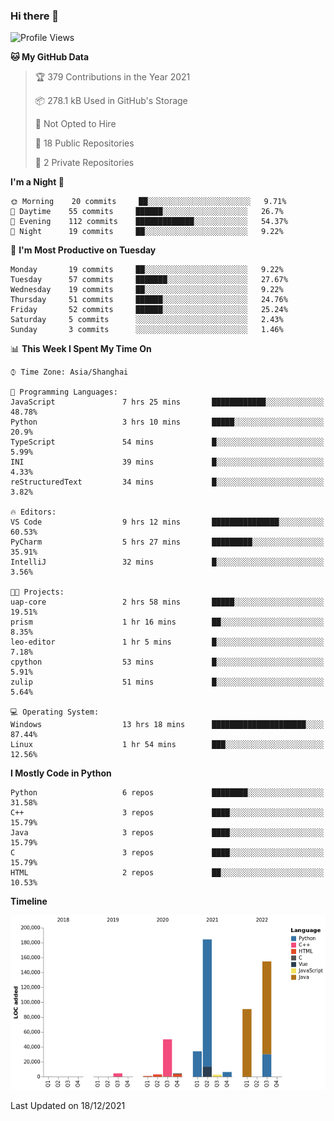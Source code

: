 ### Hi there 👋

<!--START_SECTION:waka-->
![Profile Views](http://img.shields.io/badge/Profile%20Views-0-blue)

**🐱 My GitHub Data** 

> 🏆 379 Contributions in the Year 2021
 > 
> 📦 278.1 kB Used in GitHub's Storage 
 > 
> 🚫 Not Opted to Hire
 > 
> 📜 18 Public Repositories 
 > 
> 🔑 2 Private Repositories  
 > 
**I'm a Night 🦉** 

```text
🌞 Morning    20 commits     ██░░░░░░░░░░░░░░░░░░░░░░░   9.71% 
🌆 Daytime    55 commits     ██████░░░░░░░░░░░░░░░░░░░   26.7% 
🌃 Evening    112 commits    █████████████░░░░░░░░░░░░   54.37% 
🌙 Night      19 commits     ██░░░░░░░░░░░░░░░░░░░░░░░   9.22%

```
📅 **I'm Most Productive on Tuesday** 

```text
Monday       19 commits     ██░░░░░░░░░░░░░░░░░░░░░░░   9.22% 
Tuesday      57 commits     ███████░░░░░░░░░░░░░░░░░░   27.67% 
Wednesday    19 commits     ██░░░░░░░░░░░░░░░░░░░░░░░   9.22% 
Thursday     51 commits     ██████░░░░░░░░░░░░░░░░░░░   24.76% 
Friday       52 commits     ██████░░░░░░░░░░░░░░░░░░░   25.24% 
Saturday     5 commits      ░░░░░░░░░░░░░░░░░░░░░░░░░   2.43% 
Sunday       3 commits      ░░░░░░░░░░░░░░░░░░░░░░░░░   1.46%

```


📊 **This Week I Spent My Time On** 

```text
⌚︎ Time Zone: Asia/Shanghai

💬 Programming Languages: 
JavaScript               7 hrs 25 mins       ████████████░░░░░░░░░░░░░   48.78% 
Python                   3 hrs 10 mins       █████░░░░░░░░░░░░░░░░░░░░   20.9% 
TypeScript               54 mins             █░░░░░░░░░░░░░░░░░░░░░░░░   5.99% 
INI                      39 mins             █░░░░░░░░░░░░░░░░░░░░░░░░   4.33% 
reStructuredText         34 mins             █░░░░░░░░░░░░░░░░░░░░░░░░   3.82%

🔥 Editors: 
VS Code                  9 hrs 12 mins       ███████████████░░░░░░░░░░   60.53% 
PyCharm                  5 hrs 27 mins       █████████░░░░░░░░░░░░░░░░   35.91% 
IntelliJ                 32 mins             █░░░░░░░░░░░░░░░░░░░░░░░░   3.56%

🐱‍💻 Projects: 
uap-core                 2 hrs 58 mins       █████░░░░░░░░░░░░░░░░░░░░   19.51% 
prism                    1 hr 16 mins        ██░░░░░░░░░░░░░░░░░░░░░░░   8.35% 
leo-editor               1 hr 5 mins         █░░░░░░░░░░░░░░░░░░░░░░░░   7.18% 
cpython                  53 mins             █░░░░░░░░░░░░░░░░░░░░░░░░   5.91% 
zulip                    51 mins             █░░░░░░░░░░░░░░░░░░░░░░░░   5.64%

💻 Operating System: 
Windows                  13 hrs 18 mins      █████████████████████░░░░   87.44% 
Linux                    1 hr 54 mins        ███░░░░░░░░░░░░░░░░░░░░░░   12.56%

```

**I Mostly Code in Python** 

```text
Python                   6 repos             ████████░░░░░░░░░░░░░░░░░   31.58% 
C++                      3 repos             ████░░░░░░░░░░░░░░░░░░░░░   15.79% 
Java                     3 repos             ████░░░░░░░░░░░░░░░░░░░░░   15.79% 
C                        3 repos             ████░░░░░░░░░░░░░░░░░░░░░   15.79% 
HTML                     2 repos             ██░░░░░░░░░░░░░░░░░░░░░░░   10.53%

```


**Timeline**

![Chart not found](https://raw.githubusercontent.com/SuperMaxine/SuperMaxine/main/charts/bar_graph.png) 


 Last Updated on 18/12/2021
<!--END_SECTION:waka-->

<!--
**SuperMaxine/SuperMaxine** is a ✨ _special_ ✨ repository because its `README.md` (this file) appears on your GitHub profile.

Here are some ideas to get you started:

- 🔭 I’m currently working on ...
- 🌱 I’m currently learning ...
- 👯 I’m looking to collaborate on ...
- 🤔 I’m looking for help with ...
- 💬 Ask me about ...
- 📫 How to reach me: ...
- 😄 Pronouns: ...
- ⚡ Fun fact: ...
-->

